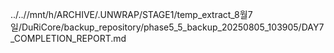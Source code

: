 ../..//mnt/h/ARCHIVE/.UNWRAP/STAGE1/temp_extract_8월7일/DuRiCore/backup_repository/phase5_5_backup_20250805_103905/DAY7_COMPLETION_REPORT.md
